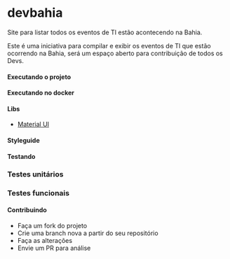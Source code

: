# devbahia


Site para listar todos os eventos de TI estão acontecendo na Bahia.

Este é uma iniciativa para compilar e exibir os eventos de TI que estão ocorrendo na Bahia, será um espaço aberto para contribuição de todos os Devs.

#### Executando o projeto

#### Executando no docker

#### Libs

* [Material UI](https://material-ui.com)

#### Styleguide

#### Testando
### Testes unitários

### Testes funcionais



#### Contribuindo

* Faça um fork do projeto
* Crie uma branch nova a partir do seu repositório
* Faça as alterações
* Envie um PR para análise
